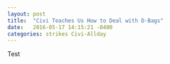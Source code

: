 ```yaml
---
layout: post
title:  "Civi Teaches Us How to Deal with D-Bags"
date:   2016-05-17 14:15:21 -0400
categories: strikes Civi-Allday
---
```

Test
